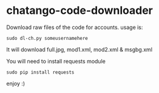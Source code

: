 # chatango-code-downloader

Download raw files of the code for accounts.
usage is:

```
sudo dl-ch.py someusernamehere
```

It will download full.jpg, mod1.xml, mod2.xml & msgbg.xml

You will need to install requests module

```
sudo pip install requests
```

enjoy :)
